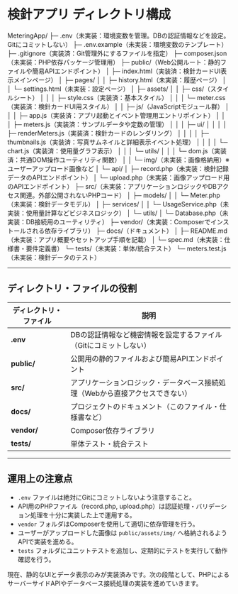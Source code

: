 # 検針アプリ ディレクトリ構成

MeteringApp/
├─ .env（未実装：環境変数を管理。DBの認証情報などを設定。Gitにコミットしない）
├─ .env.example（未実装：環境変数のテンプレート）
├─ .gitignore（実装済：Git管理外にするファイルを指定）
├─ composer.json（未実装：PHP依存パッケージ管理用）
├─ public/（Web公開ルート：静的ファイルや簡易APIエンドポイント）
│  ├─ index.html（実装済：検針カードUI表示メインページ）
│  ├─ pages/
│  │   ├─ history.html（未実装：履歴ページ）
│  │   └─ settings.html（未実装：設定ページ）
│  ├─ assets/
│  │   ├─ css/（スタイルシート）
│  │   │   ├─ style.css（実装済：基本スタイル）
│  │   │   └─ meter.css（実装済：検針カードUI用スタイル）
│  │   ├─ js/（JavaScriptモジュール群）
│  │   │   ├─ app.js（実装済：アプリ起動とイベント管理用エントリポイント）
│  │   │   ├─ meters.js（実装済：サンプルデータや定数の管理）
│  │   │   ├─ ui/
│  │   │   │   ├─ renderMeters.js（実装済：検針カードのレンダリング）
│  │   │   │   ├─ thumbnails.js（実装済：写真サムネイルと詳細表示イベント処理）
│  │   │   │   └─ chart.js（実装済：使用量グラフ表示）
│  │   │   └─ utils/
│  │   │       └─ dom.js（実装済：共通DOM操作ユーティリティ関数）
│  │   └─ img/（未実装：画像格納用）※ユーザーアップロード画像など
│  └─ api/
│      ├─ record.php（未実装：検針記録データのAPIエンドポイント）
│      └─ upload.php（未実装：画像アップロード用のAPIエンドポイント）
├─ src/（未実装：アプリケーションロジックやDBアクセス関連。外部公開されないPHPコード）
│  ├─ models/
│  │   └─ Meter.php（未実装：検針データモデル）
│  ├─ services/
│  │   └─ UsageService.php（未実装：使用量計算などビジネスロジック）
│  └─ utils/
│      └─ Database.php（未実装：DB接続用のユーティリティ）
├─ vendor/（未実装：Composerでインストールされる依存ライブラリ）
├─ docs/（ドキュメント）
│  ├─ README.md（未実装：アプリ概要やセットアップ手順を記載）
│  └─ spec.md（未実装：仕様書・要件定義書）
└─ tests/（未実装：単体/統合テスト）
└─ meters.test.js（未実装：検針データのテスト）

---

## ディレクトリ・ファイルの役割

| ディレクトリ・ファイル | 説明                                       |
| ----------- | ---------------------------------------- |
| **.env**    | DBの認証情報など機密情報を設定するファイル（Gitにコミットしない）      |
| **public/** | 公開用の静的ファイルおよび簡易APIエンドポイント                |
| **src/**    | アプリケーションロジック・データベース接続処理（Webから直接アクセスできない） |
| **docs/**   | プロジェクトのドキュメント（このファイル・仕様書など）              |
| **vendor/** | Composer依存ライブラリ                          |
| **tests/**  | 単体テスト・統合テスト                              |

---

## 運用上の注意点

* `.env` ファイルは絶対にGitにコミットしないよう注意すること。
* API用のPHPファイル（record.php, upload.php）は認証処理・バリデーション処理を十分に実装した上で運用する。
* `vendor` フォルダはComposerを使用して適切に依存管理を行う。
* ユーザーがアップロードした画像は `public/assets/img/` へ格納されるようAPIで実装を進める。
* `tests` フォルダにユニットテストを追加し、定期的にテストを実行して動作確認を行う。

現在、静的なUIとデータ表示のみが実装済みです。次の段階として、PHPによるサーバーサイドAPIやデータベース接続処理の実装を進めていきます。
